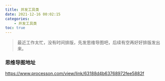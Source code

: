 ```yaml
---
title: 并发工具类
date: 2021-12-16 00:02:15
categories:
	- 并发工具类
toc: true
---
```




> 最近工作太忙，没有时间排版，先发思维导图吧，后续有空再好好排版发出来。



### 思维导图地址

https://www.processon.com/view/link/63188d4b63768972fee5882f